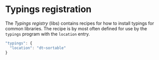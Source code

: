 # Typings registration

The *Typings registry* (libs) contains recipes for how to install typings for common libraries.
The recipe is by most often defined for use by the `typings` program with the `location` entry.  

```js
"typings": {
  "location": "dt~sortable" 
}
```